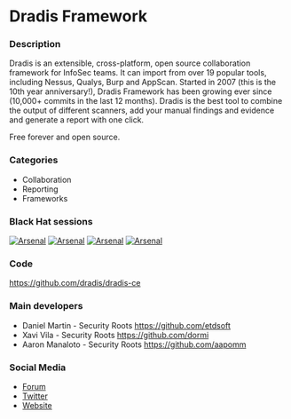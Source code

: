# Dradis Framework

### Description
Dradis is an extensible, cross-platform, open source collaboration framework for InfoSec teams. It can import from over 19 popular tools, including Nessus, Qualys, Burp and AppScan. Started in 2007 (this is the 10th year anniversary!), Dradis Framework has been growing ever since (10,000+ commits in the last 12 months). Dradis is the best tool to combine the output of different scanners, add your manual findings and evidence and generate a report with one click.

Free forever and open source.

### Categories
* Collaboration
* Reporting
* Frameworks


### Black Hat sessions
[![Arsenal](https://www.toolswatch.org/badges/arsenal/2014.svg)](https://www.toolswatch.org/2014/09/lineup-for-the-blackhat-arsenal-europe-2014/)
[![Arsenal](https://www.toolswatch.org/badges/arsenal/2015.svg)](https://www.toolswatch.org/2015/06/black-hat-arsenal-usa-2015-speakers-lineup/)
[![Arsenal](https://www.toolswatch.org/badges/arsenal/2016.svg)](https://www.blackhat.com/us-16/arsenal.html#dradis-framework)
[![Arsenal](https://rawgithub.com/toolswatch/badges/master/arsenal/2017.svg)](http://www.toolswatch.org/2017/06/the-black-hat-arsenal-usa-2017-phenomenal-line-up-announced/)


### Code
https://github.com/dradis/dradis-ce


### Main developers
* Daniel Martin - Security Roots https://github.com/etdsoft
* Xavi Vila - Security Roots https://github.com/dormi
* Aaron Manaloto - Security Roots https://github.com/aapomm


### Social Media
* [Forum](http://discuss.dradisframework.org)
* [Twitter](https://twitter.com/dradisfw)
* [Website](http://dradisframework.org/ce/?utm_source=github&utm_medium=web&utm_campaign=arsenal-tools)
